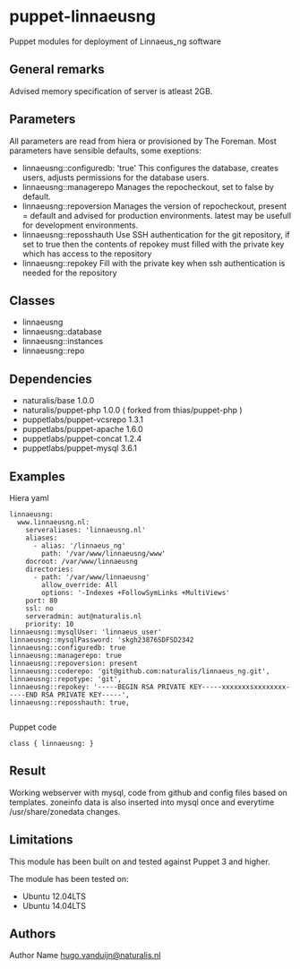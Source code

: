 puppet-linnaeusng
===================

Puppet modules for deployment of Linnaeus_ng software

General remarks
-------------
Advised memory specification of server is atleast 2GB.

Parameters
-------------
All parameters are read from hiera or provisioned by The Foreman. Most parameters have sensible defaults, some exeptions: 
- linnaeusng::configuredb: 'true' 
This configures the database, creates users, adjusts permissions for the database users.
- linnaeusng::managerepo
Manages the repocheckout, set to false by default. 
- linnaeusng::repoversion
Manages the version of repocheckout, present = default and advised for production environments. latest may be usefull for development environments. 
- linnaeusng::reposshauth
Use SSH authentication for the git repository, if set to true then the contents of repokey must filled with the private key which has access to the repository
- linnaeusng::repokey
Fill with the private key when ssh authentication is needed for the repository



Classes
-------------
- linnaeusng
- linnaeusng::database
- linnaeusng::instances
- linnaeusng::repo

Dependencies
-------------
- naturalis/base 1.0.0
- naturalis/puppet-php 1.0.0 ( forked from thias/puppet-php )
- puppetlabs/puppet-vcsrepo 1.3.1
- puppetlabs/puppet-apache 1.6.0
- puppetlabs/puppet-concat 1.2.4
- puppetlabs/puppet-mysql 3.6.1


Examples
-------------
Hiera yaml


```
linnaeusng:
  www.linnaeusng.nl:
    serveraliases: 'linnaeusng.nl'
    aliases:
      - alias: '/linnaeus_ng'
        path: '/var/www/linnaeusng/www'
    docroot: /var/www/linnaeusng
    directories:
      - path: '/var/www/linnaeusng'
        allow_override: All
        options: '-Indexes +FollowSymLinks +MultiViews'
    port: 80
    ssl: no
    serveradmin: aut@naturalis.nl
    priority: 10
linnaeusng::mysqlUser: 'linnaeus_user'
linnaeusng::mysqlPassword: 'skgh23876SDFSD2342
linnaeusng::configuredb: true
linnaeusng::managerepo: true
linnaeusng::repoversion: present
linnaeusng::coderepo: 'git@github.com:naturalis/linnaeus_ng.git',
linnaeusng::repotype: 'git',
linnaeusng::repokey: '-----BEGIN RSA PRIVATE KEY-----xxxxxxxsxxxxxxxx-----END RSA PRIVATE KEY-----',
linnaeusng::reposshauth: true,


```
Puppet code
```
class { linnaeusng: }
```
Result
-------------
Working webserver with mysql, code from github and config files based on templates. zoneinfo data is also inserted into mysql once and everytime /usr/share/zonedata changes. 


Limitations
-------------
This module has been built on and tested against Puppet 3 and higher.


The module has been tested on:
- Ubuntu 12.04LTS
- Ubuntu 14.04LTS

Authors
-------------
Author Name <hugo.vanduijn@naturalis.nl>

